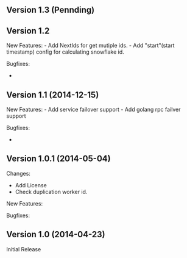 ## Version 1.3 (Pennding)
## Version 1.2 

New Features:
    - Add NextIds for get mutiple ids.
    - Add "start"(start timestamp) config for calculating snowflake id.

Bugfixes:

 - 

## Version 1.1 (2014-12-15)

New Features:
    - Add service failover support
    - Add golang rpc failver support

Bugfixes:

 - 

## Version 1.0.1 (2014-05-04)

Changes:

 - Add License
 - Check duplication worker id.

New Features:


Bugfixes:


## Version 1.0 (2014-04-23)

Initial Release

